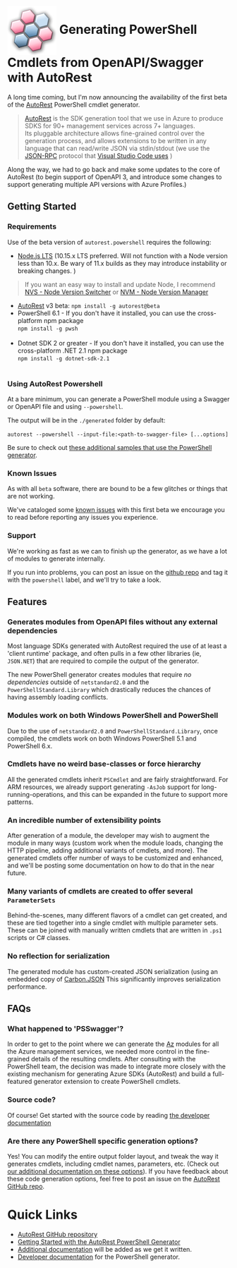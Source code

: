 # <img align="center" src="https://github.com/Azure/autorest/raw/master/docs/images/logo.png"> Generating PowerShell Cmdlets from OpenAPI/Swagger with AutoRest

A long time coming, but I'm now announcing the availability of the first beta of the [AutoRest](https://aka.ms/autorest) PowerShell cmdlet generator.

> [AutoRest](http://github.com/Azure/autorest) is the SDK generation tool that we use in Azure to produce SDKS for 90+ management services across 7+ languages. <br>Its pluggable architecture allows fine-grained control over the generation process, and allows extensions to be written in any language that can read/write JSON via stdin/stdout (we use the [JSON-RPC](https://www.npmjs.com/package/vscode-jsonrpc) protocol that [Visual Studio Code uses](https://code.visualstudio.com) )

Along the way, we had to go back and make some updates to the core of AutoRest (to begin support of OpenAPI 3, and introduce some changes to support generating multiple API versions with Azure Profiles.)


## Getting Started

### Requirements

Use of the beta version of `autorest.powershell` requires the following:

- [Node.js LTS](https://nodejs.org) (10.15.x LTS preferred. Will not function with a Node version less than 10.x. Be wary of 11.x builds as they may introduce instability or breaking changes. ) 
> If you want an easy way to install and update Node, I recommend [NVS - Node Version Switcher](https://github.com/Azure/autorest/blob/master/docs/nodejs/installing-via-nvs.md) or [NVM - Node Version Manager](https://github.com/Azure/autorest/blob/master/docs/nodejs/installing-via-nvm.md)

- [AutoRest](https://aka.ms/autorest) v3 beta: `npm install -g autorest@beta`
- PowerShell 6.1 - If you don't have it installed, you can use the cross-platform npm package <br> `npm install -g pwsh` <br>&nbsp;
- Dotnet SDK 2 or greater - If you don't have it installed, you can use the cross-platform .NET 2.1 npm package <br> `npm install -g dotnet-sdk-2.1 ` <br>&nbsp;

### Using AutoRest Powershell

At a bare minimum, you can generate a PowerShell module using a Swagger or OpenAPI file and using `--powershell`.

The output will be in the `./generated` folder by default:

`autorest --powershell --input-file:<path-to-swagger-file> [...options]`

Be sure to check out [these additional samples that use the PowerShell generator](https://github.com/Azure/autorest/blob/master/docs/powershell/samples/readme.md).

### Known Issues
As with all `beta` software, there are bound to be a few glitches or things that are not working. 

We've cataloged some [known issues](https://github.com/Azure/autorest/blob/master/docs/powershell/release-notes.md#caveats-and-known-issues) with this first beta we encourage you to read before reporting any issues you experience.

### Support 
We're working as fast as we can to finish up the generator, as we have a lot of modules to generate internally. 

If you run into problems, you can post an issue on the [github repo](https://github.com/Azure/autorest/issues) and tag it with the `powershell` label, and we'll try to take a look.

## Features

### Generates modules from OpenAPI files without any external dependencies
Most language SDKs generated with AutoRest required the use of at least a 'client runtime' package, and often pulls in a few other libraries (ie, `JSON.NET`) that are required to compile the output of the generator.

The new PowerShell generator creates modules that require _no dependencies_ outside of `netstandard2.0` and the `PowerShellStandard.Library` which drastically reduces the chances of having assembly loading conflicts.

### Modules work on both Windows PowerShell and PowerShell 
Due to the use of `netstandard2.0` and `PowerShellStandard.Library`, once compiled, the cmdlets work on both Windows PowerShell 5.1 and PowerShell 6.x.

### Cmdlets have no weird base-classes or force hierarchy
All the generated cmdlets inherit `PSCmdlet` and are fairly straightforward. For ARM resources, we already support generating `-AsJob` support for long-running-operations, and this can be expanded in the future to support more patterns.

### An incredible number of extensibility points 
After generation of a module, the developer may wish to augment the module in many ways (custom work when the module loads, changing the HTTP pipeline, adding additional variants of cmdlets, and more). 
The generated cmdlets offer number of ways to be customized and enhanced, and we'll be posting some documentation on how to do that in the near future.

### Many variants of cmdlets are created to offer several `ParameterSets`
Behind-the-scenes, many different flavors of a cmdlet can get created, and these are tied together into a single cmdlet with multiple parameter sets. These can be joined with manually written cmdlets that are written in `.ps1` scripts or C# classes.

### No reflection for serialization
The generated module has custom-created JSON serialization (using an embedded copy of [Carbon.JSON](https://github.com/carbon/Data/tree/master/Carbon.Json) This significantly improves serialization performance.

## FAQs

### What happened to 'PSSwagger'?
In order to get to the point where we can generate the [Az](https://azure.microsoft.com/en-us/blog/azure-powershell-az-module-version-1/) 
modules for all the Azure management services, we needed more control in the fine-grained details of the resulting cmdlets.
After consulting with the PowerShell team, the decision was made to integrate more closely with the existing mechanism for generating Azure SDKs (AutoRest) and build a full-featured generator extension to create PowerShell cmdlets.

### Source code?
Of course! Get started with the source code by reading [the developer documentation](https://github.com/Azure/autorest/blob/master/docs/powershell/development.md)

### Are there any PowerShell specific generation options?

Yes! You can modify the entire output folder layout, and tweak the way it generates cmdlets, including cmdlet names, parameters, etc. (Check out [our additional documentation on these options](https://github.com/Azure/autorest/blob/master/docs/powershell/options.md)). If you have feedback about these code generation options, feel free to post an issue on the [AutoRest GitHub repo](https://github.com/Azure/autorest/issues).

# Quick Links
- [AutoRest GitHub repository](https://github.com/Azure/autorest/blob/master/README.md)
- [Getting Started with the AutoRest PowerShell Generator](https://github.com/Azure/autorest/blob/master/docs/powershell/readme.md)
- [Additional documentation](https://github.com/Azure/autorest/blob/master/docs/powershell/readme.md#more-information) will be added as we get it written. 
- [Developer documentation](https://github.com/Azure/autorest/blob/master/docs/powershell/development.md) for the PowerShell generator. 
